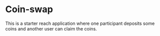 # Coin-swap
This is a starter reach application where one participant deposits some coins and another user can claim the coins.
